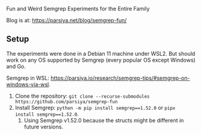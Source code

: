 Fun and Weird Semgrep Experiments for the Entire Family

Blog is at: https://parsiya.net/blog/semgrep-fun/

## Setup
The experiments were done in a Debian 11 machine under WSL2. But should work on
any OS supported by Semgrep (every popular OS except Windows) and Go.

Semgrep in WSL:
https://parsiya.io/research/semgrep-tips/#semgrep-on-windows-via-wsl.

1. Clone the repository: `git clone --recurse-submodules https://github.com/parsiya/semgrep-fun`
2. Install Semgrep: `python -m pip install semgrep==1.52.0` or `pipx install semgrep==1.52.0`.
    1. Using Semgrep v1.52.0 because the structs might be different in future versions.